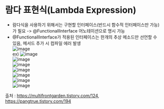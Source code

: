 # 람다 표현식(Lambda Expression)
* 람다식을 사용하기 위해서는 구현할 인터페이스(반드시 함수적 인터페이스만 가능)가 필요 -> @FunctionallInterface 어노테이션으로 명시 가능 <br>
* @FunctionallInterface가 적용된 인터페이스는 한개의 추상 메소드만 선언할 수 있음, 메서드 추가 시 컴파일 에러 발생 <br>
![image](https://user-images.githubusercontent.com/44331989/125908656-eb100be5-7e24-4140-886d-70f40b7ddd37.png) <br>
ex)
![image](https://user-images.githubusercontent.com/44331989/125920249-d021ee2d-1370-4da1-bb8c-6bf5e9e8c534.png) <br>
![image](https://user-images.githubusercontent.com/44331989/125920272-34346476-c32d-4c1b-8b59-456ebe48c234.png) <br>
![image](https://user-images.githubusercontent.com/44331989/125922100-8371191f-6f2d-4c27-bda9-2ea2f9a6bf31.png) <br>
![image](https://user-images.githubusercontent.com/44331989/125922299-c10ae0f1-4c3b-4040-a237-96f686bcc5d6.png) <br>
![image](https://user-images.githubusercontent.com/44331989/125922315-410d0ddc-2ef9-444c-a889-3892955a199d.png) <br>
![image](https://user-images.githubusercontent.com/44331989/125920813-12af860e-d4cc-44b0-bfd9-45ede9bf76cf.png) <br>
![image](https://user-images.githubusercontent.com/44331989/125926883-133c048c-24e2-45ea-ba46-4f6b2ce9a808.png) <br>

출처 : https://multifrontgarden.tistory.com/124, https://pangtrue.tistory.com/194 <br>
